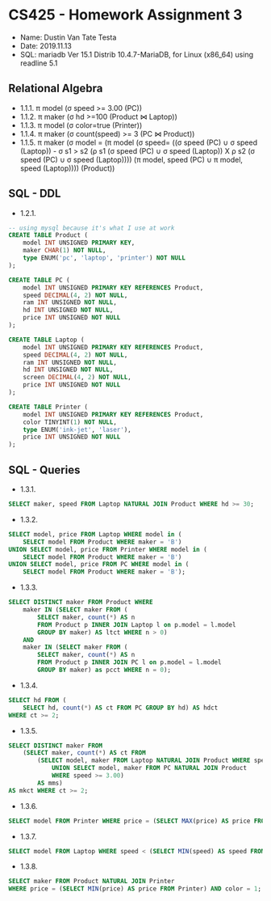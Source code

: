 
# CS425 - Homework Assignment 3
- Name: Dustin Van Tate Testa
- Date: 2019.11.13
- SQL: mariadb  Ver 15.1 Distrib 10.4.7-MariaDB, for Linux (x86_64) using readline 5.1

## Relational Algebra
- 1.1.1. π model (σ speed >= 3.00 (PC))
- 1.1.2. π maker (σ hd >=100 (Product ⋈ Laptop))
- 1.1.3. π model (σ color=true (Printer))
- 1.1.4. π maker (σ count(speed) >= 3 (PC ⋈ Product))
- 1.1.5. π maker (σ model = (π model (σ speed= ((σ speed (PC) ∪ σ speed (Laptop)) - σ s1 > s2 (ρ s1 (σ speed (PC) ∪ σ speed (Laptop)) X ρ s2 (σ speed (PC) ∪ σ speed (Laptop)))) (π model, speed (PC) ∪ π model, speed (Laptop)))) (Product))


## SQL - DDL 
- 1.2.1.
``` sql
-- using mysql because it's what I use at work
CREATE TABLE Product (
	model INT UNSIGNED PRIMARY KEY, 
	maker CHAR(1) NOT NULL,
	type ENUM('pc', 'laptop', 'printer') NOT NULL
);

CREATE TABLE PC (
	model INT UNSIGNED PRIMARY KEY REFERENCES Product,
	speed DECIMAL(4, 2) NOT NULL,
	ram INT UNSIGNED NOT NULL,
	hd INT UNSIGNED NOT NULL,
	price INT UNSIGNED NOT NULL
);

CREATE TABLE Laptop (
	model INT UNSIGNED PRIMARY KEY REFERENCES Product,
	speed DECIMAL(4, 2) NOT NULL,
	ram INT UNSIGNED NOT NULL,
	hd INT UNSIGNED NOT NULL,
	screen DECIMAL(4, 2) NOT NULL,
	price INT UNSIGNED NOT NULL
);

CREATE TABLE Printer (
	model INT UNSIGNED PRIMARY KEY REFERENCES Product,
	color TINYINT(1) NOT NULL,
	type ENUM('ink-jet', 'laser'),
	price INT UNSIGNED NOT NULL
);
```

## SQL - Queries
- 1.3.1. 
```sql
SELECT maker, speed FROM Laptop NATURAL JOIN Product WHERE hd >= 30;
```
- 1.3.2. 
```sql
SELECT model, price FROM Laptop WHERE model in (
	SELECT model FROM Product WHERE maker = 'B')
UNION SELECT model, price FROM Printer WHERE model in (
	SELECT model FROM Product WHERE maker = 'B')
UNION SELECT model, price FROM PC WHERE model in (
	SELECT model FROM Product WHERE maker = 'B');
```
- 1.3.3.
```sql
SELECT DISTINCT maker FROM Product WHERE 
	maker IN (SELECT maker FROM (
		SELECT maker, count(*) AS n 
		FROM Product p INNER JOIN Laptop l on p.model = l.model 
		GROUP BY maker) AS ltct WHERE n > 0)
	AND
	maker IN (SELECT maker FROM (
		SELECT maker, count(*) AS n 
		FROM Product p INNER JOIN PC l on p.model = l.model 
		GROUP BY maker) as pcct WHERE n = 0);
```
- 1.3.4.
```sql
SELECT hd FROM (
	SELECT hd, count(*) AS ct FROM PC GROUP BY hd) AS hdct 
WHERE ct >= 2;
```

- 1.3.5.
```sql
SELECT DISTINCT maker FROM
	(SELECT maker, count(*) AS ct FROM
		(SELECT model, maker FROM Laptop NATURAL JOIN Product WHERE speed >= 3.00 
			UNION SELECT model, maker FROM PC NATURAL JOIN Product 
			WHERE speed >= 3.00) 
		AS mms) 
AS mkct WHERE ct >= 2;
```

- 1.3.6. 
```sql
SELECT model FROM Printer WHERE price = (SELECT MAX(price) AS price FROM Printer);
```

- 1.3.7.
```sql
SELECT model FROM Laptop WHERE speed < (SELECT MIN(speed) AS speed FROM PC);
```

- 1.3.8.
```sql 
SELECT maker FROM Product NATURAL JOIN Printer 
WHERE price = (SELECT MIN(price) AS price FROM Printer) AND color = 1;
```

